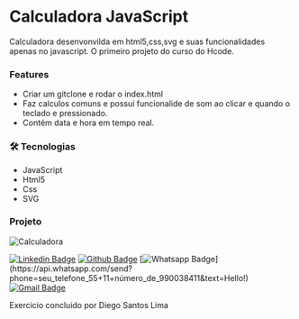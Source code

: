 # Calculadora JavaScript
Calculadora desenvonvilda em html5,css,svg e suas funcionalidades apenas no javascript. O primeiro projeto do curso do Hcode.

### Features
 - Criar um gitclone e rodar o index.html
 - Faz calculos comuns e possui funcionalide de som ao clicar e quando o teclado e pressionado.
 - Contém data e hora em tempo real.

### 🛠 Tecnologias
 - JavaScript
 - Html5
 - Css
 - SVG


### Projeto
![Calculadora](https://firebasestorage.googleapis.com/v0/b/hcode-com-br.appspot.com/o/calculadora-hcode.jpg?alt=media&token=5406aa3f-b965-401c-9b4e-654609c78b33)



[![Linkedin Badge](https://img.shields.io/badge/-LinkedIn-blue?style=flat-square&logo=Linkedin&logoColor=white&link=link_do_seu_perfil_no_linkedin)](https://www.linkedin.com/in/diego-santos-lima-a2380899/)
[![Github Badge](https://img.shields.io/badge/-Github-000?style=flat-square&logo=Github&logoColor=white&link=link_do_seu_perfil_no_github)](https://github.com/Dihsl1986)
[![Whatsapp Badge](https://img.shields.io/badge/-Whatsapp-4CA143?style=flat-square&labelColor=4CA143&logo=whatsapp&logoColor=white&link=https://api.whatsapp.com/send?phone=seu_telefone_55+DDD+número_de_telefone&text=Hello!)](https://api.whatsapp.com/send?phone=seu_telefone_55+11+número_de_990038411&text=Hello!)
[![Gmail Badge](https://img.shields.io/badge/-Gmail-c14438?style=flat-square&logo=Gmail&logoColor=white&link=mailto:dihsl1986@gmail.com)](mailto:dihsl1986@gmail.com)

Exercicio concluido por Diego Santos Lima
